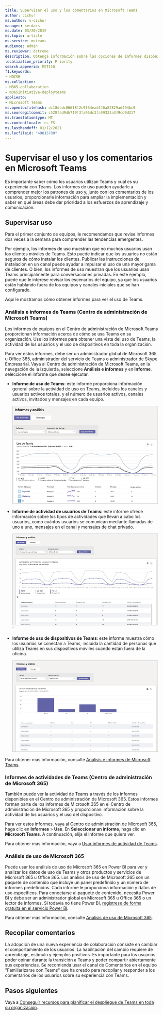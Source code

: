 ```yaml
---
title: Supervisar el uso y los comentarios en Microsoft Teams
author: cichur
ms.author: v-cichur
manager: serdars
ms.date: 03/20/2019
ms.topic: article
ms.service: msteams
audience: admin
ms.reviewer: dstrome
description: Obtenga información sobre las opciones de informes disponibles para ver cómo los usuarios usan Microsoft Teams y reunir información sobre las experiencias de los usuarios.
localization_priority: Priority
search.appverid: MET150
f1.keywords:
- NOCSH
ms.collection:
- M365-collaboration
- m365initiative-deployteams
appliesto:
- Microsoft Teams
ms.openlocfilehash: dc18dedc06618f2c9f64ead446a82829ad494bc9
ms.sourcegitcommit: c528fad9db719f3fa96dc3fa99332a349cd9d317
ms.translationtype: MT
ms.contentlocale: es-ES
ms.lasthandoff: 01/12/2021
ms.locfileid: "49815700"
---
```

# <a name="monitor-usage-and-feedback-in-microsoft-teams"></a>Supervisar el uso y los comentarios en Microsoft Teams
Es importante saber cómo los usuarios utilizan Teams y cuál es su experiencia con Teams. Los informes de uso pueden ayudarle a comprender mejor los patrones de uso y, junto con los comentarios de los usuarios, proporcionarle información para ampliar la implementación y saber en qué áreas debe dar prioridad a los esfuerzos de aprendizaje y comunicación.

## <a name="monitor-usage"></a>Supervisar uso
Para el primer conjunto de equipos, le recomendamos que revise informes dos veces a la semana para comprender las tendencias emergentes. 

Por ejemplo, los informes de uso muestran que no muchos usuarios usan los clientes móviles de Teams. Esto puede indicar que los usuarios no están seguros de cómo instalar los clientes. Publicar las instrucciones de instalación en un canal puede ayudar a impulsar el uso de una mayor gama de clientes. O bien, los informes de uso muestran que los usuarios usan Teams principalmente para conversaciones privadas. En este ejemplo, puede que le interese revisar los escenarios del equipo, ya que los usuarios están hablando fuera de los equipos y canales iniciales que se han configurado. 

Aquí le mostramos cómo obtener informes para ver el uso de Teams. 

### <a name="teams-analytics--reports-microsoft-teams-admin-center"></a>Análisis e informes de Teams (Centro de administración de Microsoft Teams)

Los informes de equipos en el Centro de administración de Microsoft Teams proporcionan información acerca de cómo se usa Teams en su organización. Use los informes para obtener una vista del uso de Teams, la actividad de los usuarios y el uso de dispositivos en toda la organización. 

Para ver estos informes, debe ser un administrador global de Microsoft 365 u Office 365, administrador del servicio de Teams o administrador de Skype Empresarial. Vaya al Centro de administración de Microsoft Teams, en la navegación de la izquierda, seleccione **Análisis e informes** y en **Informe**, seleccione el informe que desee ejecutar.

- **Informe de uso de Teams**: este informe proporciona información general sobre la actividad de uso en Teams, incluidos los canales y usuarios activos totales, y el número de usuarios activos, canales activos, invitados y mensajes en cada equipo. 

    ![Captura de pantalla de un informe de uso de Teams](media/teams-reports-teams-usage.png "Captura de pantalla del informe de uso de Teams en el Centro de administración de Microsoft Teams")     
- **Informe de actividad de usuarios de Teams**: este informe ofrece información sobre los tipos de actividades que llevan a cabo los usuarios, como cuántos usuarios se comunican mediante llamadas de uno a uno, mensajes en el canal y mensajes de chat privado. 

    ![Captura de pantalla de un informe de actividad de usuario de Microsoft Teams](media/teams-reports-user-activity.png "Captura de pantalla del informe de actividad de usuario de Teams en el Centro de administración de Microsoft Teams") 
`
- **Informe de uso de dispositivos de Teams**: este informe muestra cómo los usuarios se conectan a Teams, incluida la cantidad de personas que utiliza Teams en sus dispositivos móviles cuando están fuera de la oficina. 

    ![Captura de pantalla de un informe de uso de dispositivo en Teams](media/teams-reports-device-usage.png "Captura de pantalla del informe de uso de dispositivo de Teams en el Centro de administración de Microsoft Teams")

Para obtener más información, consulte [Análisis e informes de Microsoft Teams](teams-analytics-and-reports/teams-reporting-reference.md). 

### <a name="teams-activity-reports-microsoft-365-admin-center"></a>Informes de actividades de Teams (Centro de administración de Microsoft 365)
También puede ver la actividad de Teams a través de los informes disponibles en el Centro de administración de Microsoft 365. Estos informes forman parte de los informes de Microsoft 365 en el Centro de administración de Microsoft 365 y proporcionan información sobre la actividad de los usuarios y el uso del dispositivo. 

Para ver estos informes, vaya al Centro de administración de Microsoft 365, haga clic en **Informes** > **Uso**. En **Seleccionar un informe**, haga clic en **Microsoft Teams**. A continuación, elija el informe que quiera ver.

Para obtener más información, vaya a [Usar informes de actividad de Teams](teams-activity-reports.md).

### <a name="microsoft-365-usage-analytics"></a>Análisis de uso de Microsoft 365

Puede usar los análisis de uso de Microsoft 365 en Power BI para ver y analizar los datos de uso de Teams y otros productos y servicios de Microsoft 365 u Office 365. Los análisis de uso de Microsoft 365 son un paquete de contenido que incluye un panel predefinido y un número de informes predefinidos. Cada informe le proporciona información y datos de uso específicos. Para conectarse al paquete de contenido, necesita Power BI y debe ser un administrador global en Microsoft 365 u Office 365 o un lector de informes. Si todavía no tiene Power BI, [regístrese de forma gratuita en el servicio Power BI](https://powerbi.microsoft.com). 

Para obtener más información, consulte [Análisis de uso de Microsoft 365](https://support.office.com/article/Microsoft-365-usage-analytics-77ff780d-ab19-4553-adea-09cb65ad0f1f). 

## <a name="gather-feedback"></a>Recopilar comentarios
La adopción de una nueva experiencia de colaboración consiste en cambiar el comportamiento de los usuarios. La habilitación del cambio requiere de aprendizaje, estímulo y ejemplos positivos. Es importante para los usuarios poder opinar durante la transición a Teams y poder compartir abiertamente sus experiencias. Se recomienda usar el canal de Comentarios en el equipo "Familiarizarse con Teams" que ha creado para recopilar y responder a los comentarios de los usuarios sobre su experiencia con Teams. 

## <a name="next-steps"></a>Pasos siguientes
Vaya a [Conseguir recursos para planificar el despliegue de Teams en toda su organización](get-started-with-teams-resources-for-org-wide-rollout.md).
